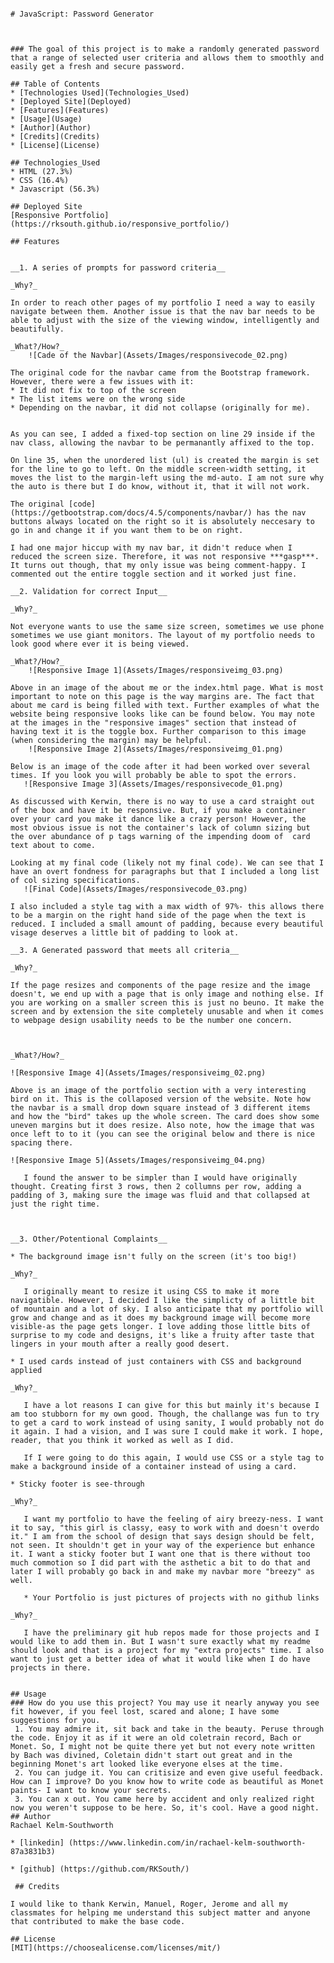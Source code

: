 <!-- # 03 JavaScript: Password Generator

Create an application that generates a random password based on user-selected criteria. This app will run in the browser and feature dynamically updated HTML and CSS powered by your JavaScript code. It will also feature a clean and polished user interface and be responsive, ensuring that it adapts to multiple screen sizes.

If you are unfamiliar with special characters, take a look at [some examples](https://www.owasp.org/index.php/Password_special_characters).

## User Story

```
AS AN employee with access to sensitive data
I WANT to randomly generate a password that meets certain criteria
SO THAT I can create a strong password that provides greater security
```

## Acceptance Criteria

```
GIVEN I need a new, secure password
WHEN I click the button to generate a password
THEN I am presented with a series of prompts for password criteria
WHEN prompted for password criteria
THEN I select which criteria to include in the password
WHEN prompted for the length of the password
THEN I choose a length of at least 8 characters and no more than 128 characters
WHEN prompted for character types to include in the password
THEN I choose lowercase, uppercase, numeric, and/or special characters
WHEN I answer each prompt
THEN my input should be validated and at least one character type should be selected
WHEN all prompts are answered
THEN a password is generated that matches the selected criteria
WHEN the password is generated
THEN the password is either displayed in an alert or written to the page -->
```

# JavaScript: Password Generator
 


### The goal of this project is to make a randomly generated password that a range of selected user criteria and allows them to smoothly and easily get a fresh and secure password. 

## Table of Contents
* [Technologies Used](Technologies_Used)
* [Deployed Site](Deployed)
* [Features](Features)
* [Usage](Usage)
* [Author](Author)
* [Credits](Credits)
* [License](License)

## Technologies_Used
* HTML (27.3%)
* CSS (16.4%)
* Javascript (56.3%)

## Deployed Site
[Responsive Portfolio](https://rksouth.github.io/responsive_portfolio/)

## Features 


__1. A series of prompts for password criteria__
 
_Why?_

In order to reach other pages of my portfolio I need a way to easily navigate between them. Another issue is that the nav bar needs to be able to adjust with the size of the viewing window, intelligently and beautifully. 

_What?/How?_
	![Cade of the Navbar](Assets/Images/responsivecode_02.png)

The original code for the navbar came from the Bootstrap framework. However, there were a few issues with it:
* It did not fix to top of the screen
* The list items were on the wrong side
* Depending on the navbar, it did not collapse (originally for me).


As you can see, I added a fixed-top section on line 29 inside if the nav class, allowing the navbar to be permanantly affixed to the top. 

On line 35, when the unordered list (ul) is created the margin is set for the line to go to left. On the middle screen-width setting, it moves the list to the margin-left using the md-auto. I am not sure why the auto is there but I do know, without it, that it will not work. 

The original [code](https://getbootstrap.com/docs/4.5/components/navbar/) has the nav buttons always located on the right so it is absolutely neccesary to go in and change it if you want them to be on right. 

I had one major hiccup with my nav bar, it didn't reduce when I reduced the screen size. Therefore, it was not responsive ***gasp***. It turns out though, that my only issue was being comment-happy. I commented out the entire toggle section and it worked just fine. 

__2. Validation for correct Input__

_Why?_

Not everyone wants to use the same size screen, sometimes we use phone sometimes we use giant monitors. The layout of my portfolio needs to look good where ever it is being viewed.

_What?/How?_
	![Responsive Image 1](Assets/Images/responsiveimg_03.png)

Above in an image of the about me or the index.html page. What is most important to note on this page is the way margins are. The fact that about me card is being filled with text. Further examples of what the website being responsive looks like can be found below. You may note at the images in the "responsive images" section that instead of having text it is the toggle box. Further comparison to this image (when considering the margin) may be helpful.
    ![Responsive Image 2](Assets/Images/responsiveimg_01.png)

Below is an image of the code after it had been worked over several times. If you look you will probably be able to spot the errors.
   ![Responsive Image 3](Assets/Images/responsivecode_01.png)

As discussed with Kerwin, there is no way to use a card straight out of the box and have it be responsive. But, if you make a container over your card you make it dance like a crazy person! However, the most obvious issue is not the container's lack of column sizing but the over abundance of p tags warning of the impending doom of  card text about to come. 

Looking at my final code (likely not my final code). We can see that I have an overt fondness for paragraphs but that I included a long list of col sizing specifications.
   ![Final Code](Assets/Images/responsivecode_03.png)

I also included a style tag with a max width of 97%- this allows there to be a margin on the right hand side of the page when the text is reduced. I included a small amount of padding, because every beautiful visage deserves a little bit of padding to look at. 

__3. A Generated password that meets all criteria__

_Why?_

If the page resizes and components of the page resize and the image doesn't, we end up with a page that is only image and nothing else. If you are working on a smaller screen this is just no beuno. It make the screen and by extension the site completely unusable and when it comes to webpage design usability needs to be the number one concern.



_What?/How?_

![Responsive Image 4](Assets/Images/responsiveimg_02.png)

Above is an image of the portfolio section with a very interesting bird on it. This is the collaposed version of the website. Note how the navbar is a small drop down square instead of 3 different items and how the "bird" takes up the whole screen. The card does show some uneven margins but it does resize. Also note, how the image that was once left to to it (you can see the original below and there is nice spacing there. 

![Responsive Image 5](Assets/Images/responsiveimg_04.png)

   I found the answer to be simpler than I would have originally thought. Creating first 3 rows, then 2 collumns per row, adding a padding of 3, making sure the image was fluid and that collapsed at just the right time. 
	
   
    
__3. Other/Potentional Complaints__

* The background image isn't fully on the screen (it's too big!)

_Why?_

   I originally meant to resize it using CSS to make it more navigatible. However, I decided I like the simplicty of a little bit of mountain and a lot of sky. I also anticipate that my portfolio will grow and change and as it does my background image will become more visible-as the page gets longer. I love adding those little bits of surprise to my code and designs, it's like a fruity after taste that lingers in your mouth after a really good desert. 

* I used cards instead of just containers with CSS and background applied

_Why?_

   I have a lot reasons I can give for this but mainly it's because I am too stubborn for my own good. Though, the challange was fun to try to get a card to work instead of using sanity, I would probably not do it again. I had a vision, and I was sure I could make it work. I hope, reader, that you think it worked as well as I did. 
   
   If I were going to do this again, I would use CSS or a style tag to make a background inside of a container instead of using a card. 

* Sticky footer is see-through

_Why?_

   I want my portfolio to have the feeling of airy breezy-ness. I want it to say, "this girl is classy, easy to work with and doesn't overdo it." I am from the school of design that says design should be felt, not seen. It shouldn't get in your way of the experience but enhance it. I want a sticky footer but I want one that is there without too much commotion so I did part with the asthetic a bit to do that and later I will probably go back in and make my navbar more "breezy" as well.

   * Your Portfolio is just pictures of projects with no github links

_Why?_

   I have the preliminary git hub repos made for those projects and I would like to add them in. But I wasn't sure exactly what my readme should look and that is a project for my "extra projects" time. I also want to just get a better idea of what it would like when I do have projects in there. 
  

## Usage
### How do you use this project? You may use it nearly anyway you see fit however, if you feel lost, scared and alone; I have some suggestions for you. 
 1. You may admire it, sit back and take in the beauty. Peruse through the code. Enjoy it as if it were an old coletrain record, Bach or Monet. So, I might not be quite there yet but not every note written by Bach was divined, Coletain didn't start out great and in the beginning Monet's art looked like everyone elses at the time.
 2. You can judge it. You can critisize and even give useful feedback. How can I improve? Do you know how to write code as beautiful as Monet paints- I want to know your secrets.
 3. You can x out. You came here by accident and only realized right now you weren't suppose to be here. So, it's cool. Have a good night. 
## Author 
Rachael Kelm-Southworth

* [linkedin] (https://www.linkedin.com/in/rachael-kelm-southworth-87a3831b3) 

* [github] (https://github.com/RKSouth/)

 ## Credits

I would like to thank Kerwin, Manuel, Roger, Jerome and all my classmates for helping me understand this subject matter and anyone that contributed to make the base code.

## License
[MIT](https://choosealicense.com/licenses/mit/)




